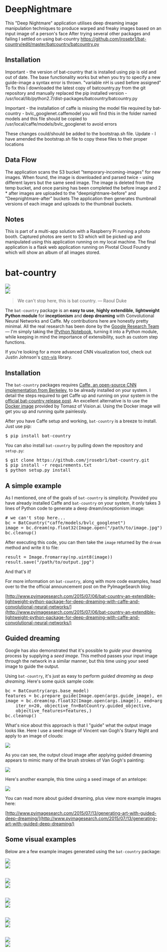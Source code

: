 # DeepNightmare

This "Deep Nightmare" application utilises deep dreaming image manipulation techniques to produce warped and freaky images based on an input image of a person's face
After trying several other packages and failing I settled on using bat-country https://github.com/jrosebr1/bat-country/edit/master/batcountry/batcountry.py

## Installation

Important - the version of bat-country that is installed using pip is old and out of date. The base functionality works but when you try to specify a new guide-image a syntax error is thrown. "variable nH is used before assigned"
To fix this I downloaded the latest copy of batcountry.py from the git repository and manually replaced the pip installed version - /usr/local/lib/python2.7/dist-packages/batcountry/batcountry.py

Important - the installation of caffe is missing the model file required by bat-country - bvlc_googlenet.caffemodel 
you will find this in the folder named models and this file should be copied to /usr/local/caffe/models/bvlc_googlenet to avoid errors

These changes could/should be added to the bootstrap.sh file. Update - I have amended the bootstrap.sh file to copy these files to their proper locations

## Data Flow

The application scans the S3 bucket "temporary-incoming-images" for new images. When found, the image is downloaded and parsed twice - using different layers but the same seed image.
The image is deleted from the temp bucket, and once parsing has been completed the before image and 2 * after images are uploaded to the "deepnightmare-before" and "Deepnightmare-after" buckets
The application then generates thumbnail versions of each image and uploads to the thumbnail buckets.

## Notes

This is part of a multi-app solution with a Raspberry Pi running a photo booth. Captured photos are sent to S3 which will be picked up and manipulated using this application running on my local machine. The final application is a flask web application running on Pivotal Cloud Foundry which will show an album of all images stored.


# bat-country
<img src="initial_images/fear_and_loathing/fal_01.jpg?raw=true" style="max-width: 300px;"/><br/>
<img src="examples/output/fear_and_loathing/conv2_3x3_fal_01.jpg?raw=true" style="max-width: 300px;"/>
> We can't stop here, this is bat country. &mdash; Raoul Duke

The `bat-country` package is an **easy to use**, **highly extendible**, **lightweight Python module** for **inceptionism** and **deep dreaming** with Convolutional Neural Networks and Caffe. My contributions here are honestly pretty minimal. All the real research has been done by the [Google Research Team](http://googleresearch.blogspot.com/2015/06/inceptionism-going-deeper-into-neural.html) &mdash; I'm simply taking the [IPython Notebook](https://github.com/google/deepdream/blob/master/dream.ipynb), turning it into a Python module, while keeping in mind the importance of extensibility, such as custom step functions.

If you're looking for a more advanced CNN visualization tool, check out Justin Johnson's [cnn-vis](https://github.com/jcjohnson/cnn-vis) library.

## Installation
The `bat-country` packages requires [Caffe, an open-source CNN implementation from Berkeley](http://caffe.berkeleyvision.org/), to be already installed on your system. I detail the steps required to get Caffe up and running on your system in the [official bat-country release post](http://www.pyimagesearch.com/2015/07/06/bat-country-an-extendible-lightweight-python-package-for-deep-dreaming-with-caffe-and-convolutional-neural-networks/). An excellent alternative is to use the [Docker image](https://github.com/VISIONAI/clouddream) provided by Tomasz of Vision.ai. Using the Docker image will get you up and running quite painlessly.

After you have Caffe setup and working, `bat-country` is a breeze to install. Just use pip:

<pre>$ pip install bat-country</pre>

You can also install `bat-country` by pulling down the repository and `setup.py`:

<pre>$ git clone https://github.com/jrosebr1/bat-country.git
$ pip install -r requirements.txt
$ python setup.py install</pre>

## A simple example
As I mentioned, one of the goals of `bat-country` is simplicity. Provided you have already installed Caffe and `bat-country` on your system, it only takes 3 lines of Python code to generate a deep dream/inceptionism image:

<pre># we can't stop here...
bc = BatCountry("caffe/models/bvlc_googlenet")
image = bc.dream(np.float32(Image.open("/path/to/image.jpg")))
bc.cleanup()</pre>

After executing this code, you can then take the `image` returned by the `dream` method and write it to file:

<pre>result = Image.fromarray(np.uint8(image))
result.save("/path/to/output.jpg")</pre>

And that's it!

For more information on `bat-country`, along with more code examples, head over to the the official announcement post on the PyImageSearch blog:

[http://www.pyimagesearch.com/2015/07/06/bat-country-an-extendible-lightweight-python-package-for-deep-dreaming-with-caffe-and-convolutional-neural-networks/](http://www.pyimagesearch.com/2015/07/06/bat-country-an-extendible-lightweight-python-package-for-deep-dreaming-with-caffe-and-convolutional-neural-networks/)

## Guided dreaming
Google has also demonstrated that it's possible to *guide* your dreaming process by supplying a *seed image*. This method passes your input image through the network in a similar manner, but this time using your seed image to guide the output.

Using `bat-country`, it's just as easy to perform *guided dreaming* as *deep dreaming*. Here's some quick sample code:

<pre>bc = BatCountry(args.base_model)
features = bc.prepare_guide(Image.open(args.guide_image), end=args.layer)
image = bc.dream(np.float32(Image.open(args.image)), end=args.layer,
	iter_n=20, objective_fn=BatCountry.guided_objective,
	objective_features=features,)
bc.cleanup()</pre>

What's nice about this approach is that I "guide" what the output image looks like. Here I use a seed image of Vincent van Gogh's Starry Night and apply to an image of clouds:

<img src="docs/images/clouds_and_starry_night_example.jpg?raw=true" style="max-width: 500px;"/>

As you can see, the output cloud image after applying guided dreaming appears to mimic many of the brush strokes of Van Gogh's painting:

<img src="examples/output/seeded/clouds_and_starry_night.jpg?raw=true" style="max-width: 500px;"/>

Here's another example, this time using a seed image of an antelope:

<img src="docs/images/clouds_and_antelope_example.jpg?raw=true" style="max-width: 500px;"/>

You can read more about guided dreaming, plus view more example images here:

[http://www.pyimagesearch.com/2015/07/13/generating-art-with-guided-deep-dreaming/](http://www.pyimagesearch.com/2015/07/13/generating-art-with-guided-deep-dreaming/)

## Some visual examples
Below are a few example images generated using the `bat-country` package:

<img src="initial_images/fear_and_loathing/fal_03.jpg?raw=true" style="max-width: 500px;"/><br/>
<img src="examples/output/fear_and_loathing/inception_4c_output_fal_03.jpg?raw=true" style="max-width: 500px;"/><br/><br/>

<img src="initial_images/the_matrix/matrix_01.jpg?raw=true" style="max-width: 500px;"/><br/>
<img src="examples/output/the_matrix/conv2_3x3_matrix_01.jpg?raw=true" style="max-width: 500px;"/><br/><br/>

<img src="initial_images/jurassic_park/jp_06.jpg?raw=true" style="max-width: 500px;"/><br/>
<img src="examples/output/jurassic_park/conv2_3x3_jp_06.jpg?raw=true" style="max-width: 500px;"/><br/><br/>

<img src="initial_images/jurassic_park/jp_01.jpg?raw=true" style="max-width: 500px;"/><br/>
<img src="examples/output/jurassic_park/conv2_3x3_jp_01.jpg?raw=true" style="max-width: 500px;"/><br/><br/>

<img src="initial_images/jurassic_park/jp_03.jpg?raw=true" style="max-width: 500px;"/><br/>
<img src="examples/output/jurassic_park/conv2_3x3_jp_03.jpg?raw=true" style="max-width: 500px;"/><br/><br/>